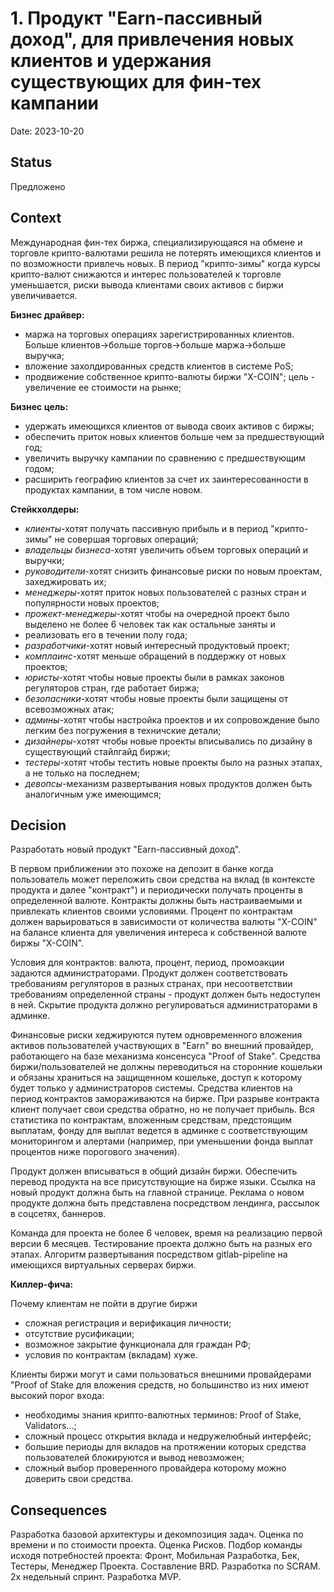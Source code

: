 # 1.  Продукт "Earn-пассивный доход", для привлечения новых клиентов и удержания существующих для фин-тех кампании

Date: 2023-10-20

## Status

Предложено

## Context

Международная фин-тех биржа, специализирующаяся на обмене и торговле крипто-валютами решила не потерять имеющихся 
клиентов и по возможности привлечь новых. В период "крипто-зимы" когда курсы крипто-валют снижаются и интерес 
пользователей к торговле уменьшается, риски вывода клиентами своих активов с биржи увеличивается.

**Бизнес драйвер:**
- маржа на торговых операциях зарегистрированных клиентов. Больше клиентов->больше торгов->больше маржа->больше выручка;
- вложение захолдированных средств клиентов в системе PoS;
- продвижение собственное крипто-валюты биржи "X-COIN"; цель - увеличение ее стоимости на рынке;

**Бизнес цель:**
- удержать имеющихся клиентов от вывода своих активов с биржы;
- обеспечить приток новых клиентов больше чем за предшествующий год;
- увеличить выручку кампании по сравнению с предшествующим годом;
- расширить географию клиентов за счет их заинтересованности в продуктах кампании, в том числе новом.

**Стейкхолдеры:**
- _клиенты_-хотят получать пассивную прибыль и в период "крипто-зимы" не совершая торговых операций;
- _владельцы бизнеса_-хотят увеличить объем торговых операций и выручки;
- _руководители_-хотят снизить финансовые риски по новым проектам, захеджировать их;
- _менеджеры_-хотят приток новых пользователей с разных стран и популярности новых проектов;
- _прожект-менеджеры_-хотят чтобы на очередной проект было выделено не более 6 человек так как остальные заняты и 
- реализовать его в течении полу года;
- _разработчики_-хотят новый интересный продуктовый проект;
- _комплаинс_-хотят меньше обращений в поддержку от новых проектов;
- _юристы_-хотят чтобы новые проекты были в рамках законов регуляторов стран, где работает биржа;
- _безопасники_-хотят чтобы новые проекты были защищены от всевозможных атак;
- _админы_-хотят чтобы настройка проектов и их сопровождение было легким без погружения в техничские детали;
- _дизайнеры_-хотят чтобы новые проекты вписывались по дизайну в существующий стайлгайд биржи;
- _тестеры_-хотят чтобы тестить новые проекты было на разных этапах, а не только на последнем;
- _девопсы_-механизм развертывания новых продуктов должен быть аналогичным уже имеющимся;

## Decision

Разработать новый продукт "Earn-пассивный доход". 

В первом приближении это похоже на депозит в банке когда пользователь может переложить свои средства на 
вклад (в контексте продукта и далее "контракт") и периодически получать проценты в определенной валюте. Контракты должны
быть настраиваемыми и привлекать клиентов своими условиями. Процент по контрактам должен варьироваться в зависимости от 
количества валюты "X-COIN" на балансе клиента для увеличения интереса к собственной валюте биржы "X-COIN".

Условия для контрактов: валюта, процент, период, промоакции задаются администраторами. Продукт должен соответствовать 
требованиям регуляторов в разных странах, при несоответствии требованиям определенной страны - продукт должен быть 
недоступен в ней. Скрытие продукта должно регулироваться администраторами в админке. 

Финансовые риски хеджируются путем одновременного вложения активов пользователей участвующих в "Earn" во внешний 
провайдер, работающего на базе механизма консенсуса "Proof of Stake". Средства биржи/пользователей не 
должны переводиться на сторонние кошельки и обязаны храниться на защищенном кошельке, доступ к которому будет только 
у администраторов системы. Средства клиентов на период контрактов замораживаются на бирже. При разрыве контракта клиент
получает свои средства обратно, но не получает прибыль. Вся статистика по контрактам, вложенным средствам, предстоящим 
выплатам, фонду для выплат ведется в админке с соответствующим мониторингом и алертами (например, при уменьшении 
фонда выплат процентов ниже порогового значения).

Продукт должен вписываться в общий дизайн биржи. Обеспечить перевод продукта на все присутствующие на бирже языки.
Ссылка на новый продукт должна быть на главной странице. Реклама о новом продукте должна быть представлена 
посредством лендинга, рассылок в соцсетях, баннеров. 

Команда для проекта не более 6 человек, время на реализацию первой версии 6 месяцев. Тестирование проекта должно быть
на разных его этапах. Алгоритм развертывания посредством gitlab-pipeline на имеющихся виртуальных серверах биржи.

**Киллер-фича:** 

Почему клиентам не пойти в другие биржи
- сложная регистрация и верификация личности;
- отсутствие русификации;
- возможное закрытие функционала для граждан РФ;
- условия по контрактам (вкладам) хуже.

Клиенты биржи могут и сами пользоваться внешними провайдерами "Proof of Stake для вложения средств,
но большинство из них имеют высокий порог входа:
- необходимы знания крипто-валютных терминов:  Proof of Stake, Validators...;
- сложный процесс открытия вклада и недружелюбный интерфейс;
- большие периоды для вкладов на протяжении которых средства пользователей блокируются и вывод невозможен;
- сложный выбор проверенного провайдера которому можно доверить свои средства.

## Consequences

Разработка базовой архитектуры и декомпозиция задач. Оценка по времени и по стоимости проекта. Оценка Рисков.
Подбор команды исходя потребностей проекта: Фронт, Мобильная Разработка, Бек, Тестеры, Менеджер Проекта. 
Составление BRD. Разработка по SCRAM. 2х недельный спринт. Разработка MVP.
